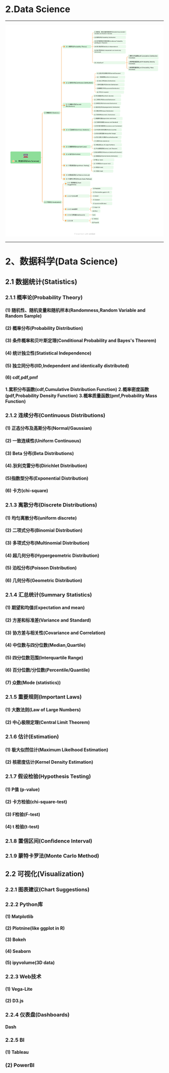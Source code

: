 # 2.Data Science

---

![](../../docs/img/2.Data_Science.png)

---

# 2、数据科学(Data Science)

## 2.1 数据统计(Statistics)

### 2.1.1 概率论(Probability Theory)

#### (1) 随机性、随机变量和随机样本(Randomness,Random Variable and Random Sample)

#### (2) 概率分布(Probability Distribution)

#### (3) 条件概率和贝叶斯定理(Conditional Probability and Bayes's Theorem)

#### (4) 统计独立性(Statistical Independence)

#### (5) 独立同分布(IID,Independent and identically distributed)

#### (6) cdf,pdf,pmf

**1.累积分布函数(cdf,Cumulative Distribution Function)**
**2.概率密度函数(pdf,Probability Density Function)**
**3.概率质量函数(pmf,Probability Mass Function)**

### 2.1.2 连续分布(Continuous Distributions)

#### (1) 正态分布及高斯分布(Normal/Gaussian)

#### (2) 一致连续性(Uniform Continuous)

#### (3) Beta 分布(Beta Distributions)

#### (4).狄利克雷分布(Dirichlet Distribution)

#### (5)指数型分布(Exponential Distribution)

#### (6) 卡方(chi-square)

### 2.1.3 离散分布(Discrete Distributions)

#### (1) 均匀离散分布(uniform discrete)

#### (2) 二项式分布(Binomial Distribution)

#### (3) 多项式分布(Multinomial Distribution)

#### (4) 超几何分布(Hypergeometric Distribution)

#### (5) 泊松分布(Poisson Distribution)

#### (6) 几何分布(Geometric Distribution)

### 2.1.4 汇总统计(Summary Statistics)

#### (1) 期望和均值(Expectation and mean)

#### (2) 方差和标准差(Variance and Standard)

#### (3) 协方差与相关性(Covariance and Correlation)

#### (4) 中位数与四分位数(Median,Quartile)

#### (5) 四分位数范围(Interquartile Range)

#### (6) 百分位数/分位数(Percentile/Quantile)

#### (7) 众数(Mode (statistics))

### 2.1.5 重要规则(Important Laws)

#### (1) 大数法则(Law of Large Numbers)

#### (2) 中心极限定理(Central Limit Theorem)

### 2.1.6 估计(Estimation)

#### (1) 极大似然估计(Maximum Likelhood Estimation)

#### (2) 核密度估计(Kernel Density Estimation)

### 2.1.7 假设检验(Hypothesis Testing)

#### (1) P值 (p-value)

#### (2) 卡方检验(chi-square-test)

#### (3) F检验(F-test)

#### (4) t 检验(t-test)

### 2.1.8 置信区间(Confidence Interval)

### 2.1.9 蒙特卡罗法(Monte Carlo Method)

## 2.2 可视化(Visualization)

### 2.2.1 图表建议(Chart Suggestions)

### 2.2.2 Python库

#### (1) Matplotlib

#### (2) Plotnine(like ggplot in R)

#### (3) Bokeh

#### (4) Seaborn

#### (5) ipyvolume(3D data)

### 2.2.3 Web技术

#### (1) Vega-Lite

#### (2) D3.js

### 2.2.4 仪表盘(Dashboards)

#### Dash

### 2.2.5 BI

#### (1) Tableau

### (2) PowerBI
